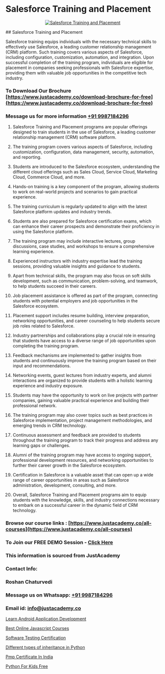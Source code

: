 # Salesforce Training and Placement

<p align="center">
  <a href="https://justacademy.co/course-detail/salesforce-training">
    <img src="https://justacademy.co/storage2/course_image/1709973792_course_image.webp" alt="Salesforce Training and Placement">
  </a>
</p>
## Salesforce Training and Placement

Salesforce training equips individuals with the necessary technical skills to effectively use Salesforce, a leading customer relationship management (CRM) platform. Such training covers various aspects of Salesforce, including configuration, customization, automation, and integration. Upon successful completion of the training program, individuals are eligible for placement in companies seeking professionals with Salesforce expertise, providing them with valuable job opportunities in the competitive tech industry.
### To Download Our Brochure [https://www.justacademy.co/download-brochure-for-free](https://www.justacademy.co/download-brochure-for-free)
### Message us for more information [+91 9987184296](https://api.whatsapp.com/send?phone=919987184296)
1) Salesforce Training and Placement programs are popular offerings designed to train students in the use of Salesforce, a leading customer relationship management (CRM) software platform.

2) The training program covers various aspects of Salesforce, including customization, configuration, data management, security, automation, and reporting.

3) Students are introduced to the Salesforce ecosystem, understanding the different cloud offerings such as Sales Cloud, Service Cloud, Marketing Cloud, Commerce Cloud, and more.

4) Hands-on training is a key component of the program, allowing students to work on real-world projects and scenarios to gain practical experience.

5) The training curriculum is regularly updated to align with the latest Salesforce platform updates and industry trends.

6) Students are also prepared for Salesforce certification exams, which can enhance their career prospects and demonstrate their proficiency in using the Salesforce platform.

7) The training program may include interactive lectures, group discussions, case studies, and workshops to ensure a comprehensive learning experience.

8) Experienced instructors with industry expertise lead the training sessions, providing valuable insights and guidance to students.

9) Apart from technical skills, the program may also focus on soft skills development, such as communication, problem-solving, and teamwork, to help students succeed in their careers.

10) Job placement assistance is offered as part of the program, connecting students with potential employers and job opportunities in the Salesforce ecosystem.

11) Placement support includes resume building, interview preparation, networking opportunities, and career counseling to help students secure job roles related to Salesforce.

12) Industry partnerships and collaborations play a crucial role in ensuring that students have access to a diverse range of job opportunities upon completing the training program.

13) Feedback mechanisms are implemented to gather insights from students and continuously improve the training program based on their input and recommendations.

14) Networking events, guest lectures from industry experts, and alumni interactions are organized to provide students with a holistic learning experience and industry exposure.

15) Students may have the opportunity to work on live projects with partner companies, gaining valuable practical experience and building their professional network.

16) The training program may also cover topics such as best practices in Salesforce implementation, project management methodologies, and emerging trends in CRM technology.

17) Continuous assessment and feedback are provided to students throughout the training program to track their progress and address any learning gaps or challenges.

18) Alumni of the training program may have access to ongoing support, professional development resources, and networking opportunities to further their career growth in the Salesforce ecosystem.

19) Certification in Salesforce is a valuable asset that can open up a wide range of career opportunities in areas such as Salesforce administration, development, consulting, and more.

20) Overall, Salesforce Training and Placement programs aim to equip students with the knowledge, skills, and industry connections necessary to embark on a successful career in the dynamic field of CRM technology.

### Browse our course links : [https://www.justacademy.co/all-courses](https://www.justacademy.co/all-courses) 
### To Join our FREE DEMO Session - [Click Here](https://www.justacademy.co/register-for-course-demo)


### This information is sourced from JustAcademy
### Contact Info:
### Roshan Chaturvedi
### Message us on Whatsapp: [+91 9987184296](https://api.whatsapp.com/send?phone=919987184296)
### Email id: [info@justacademy.co](mailto:info@justacademy.co)
                
[Learn Android Application Development](https://www.linkedin.com/pulse/learn-android-application-development-justacademy-beangaluru-inu2c/)

[Best Online Javascript Courses](https://www.linkedin.com/pulse/best-online-javascript-courses-justacademy-coimbatore-6arfe?trackingId=B3CKMpmi807ZgPDS%2FVcHow%3D%3D&lipi=urn%3Ali%3Apage%3Ad_flagship3_company_admin%3B7mNmKz24Tx%2BfRDkV0HwLig%3D%3D)

[Software Testing Certification](https://medium.com/@mistersumit961/software-testing-certification-5acd4e91055a)

[Different types of inheritance in Python](https://medium.com/@akanshapatil/different-types-of-inheritance-in-python-883d565598f6)

[Pmp Certificate In India](https://justacademyin.github.io/justacademy/pmp-certificate-in-india)

[Python For Kids Free](https://justacademyin.github.io/justacademy/python-for-kids-free)

